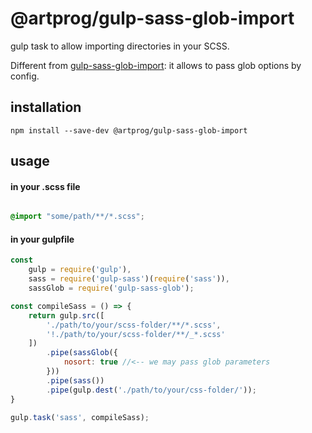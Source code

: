 @artprog/gulp-sass-glob-import
=====================

gulp task to allow importing directories in your SCSS.

Different from [gulp-sass-glob-import](https://github.com/bleuarg/gulp-sass-glob-import): it allows to pass glob options by config.


## installation

```
npm install --save-dev @artprog/gulp-sass-glob-import
```


## usage


#### in your .scss file

```scss

@import "some/path/**/*.scss";

```

#### in your gulpfile

```js
const
    gulp = require('gulp'),
    sass = require('gulp-sass')(require('sass')),
    sassGlob = require('gulp-sass-glob');

const compileSass = () => {
    return gulp.src([
        './path/to/your/scss-folder/**/*.scss',
        '!./path/to/your/scss-folder/**/_*.scss'
    ])
        .pipe(sassGlob({
            nosort: true //<-- we may pass glob parameters
        }))
        .pipe(sass())
        .pipe(gulp.dest('./path/to/your/css-folder/'));
}

gulp.task('sass', compileSass);
```
